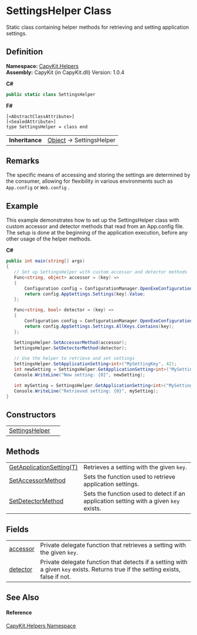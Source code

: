 # SettingsHelper Class


Static class containing helper methods for retrieving and setting application settings.



## Definition
**Namespace:** <a href="N_CapyKit_Helpers.md">CapyKit.Helpers</a>  
**Assembly:** CapyKit (in CapyKit.dll) Version: 1.0.4

**C#**
``` C#
public static class SettingsHelper
```
**F#**
``` F#
[<AbstractClassAttribute>]
[<SealedAttribute>]
type SettingsHelper = class end
```

<table><tr><td><strong>Inheritance</strong></td><td><a href="https://learn.microsoft.com/dotnet/api/system.object" target="_blank" rel="noopener noreferrer">Object</a>  →  SettingsHelper</td></tr>
</table>



## Remarks
The specific means of accessing and storing the settings are determined by the consumer, allowing for flexibility in various environments such as `App.config` or `Web.config` .

## Example
This example demonstrates how to set up the SettingsHelper class with custom accessor and detector methods that read from an App.config file. The setup is done at the beginning of the application execution, before any other usage of the helper methods. 

**C#**  
``` C#
public int main(string[] args)
{
   // Set up SettingsHelper with custom accessor and detector methods
   Func<string, object> accessor = (key) =>
   {
       Configuration config = ConfigurationManager.OpenExeConfiguration(ConfigurationUserLevel.None);
       return config.AppSettings.Settings[key].Value;
   };

   Func<string, bool> detector = (key) =>
   {
       Configuration config = ConfigurationManager.OpenExeConfiguration(ConfigurationUserLevel.None);
       return config.AppSettings.Settings.AllKeys.Contains(key);
   };

   SettingsHelper.SetAccessorMethod(accessor);
   SettingsHelper.SetDetectorMethod(detector);

   // Use the helper to retrieve and set settings
   SettingsHelper.SetApplicationSetting<int>("MySettingKey", 42);
   int newSetting = SettingsHelper.GetApplicationSetting<int>("MySettingKey");
   Console.WriteLine("New setting: {0}", newSetting);

   int mySetting = SettingsHelper.GetApplicationSetting<int>("MySettingKey");
   Console.WriteLine("Retrieved setting: {0}", mySetting);
}
```


## Constructors
<table>
<tr>
<td><a href="M_CapyKit_Helpers_SettingsHelper__cctor.md">SettingsHelper</a></td>
<td> </td></tr>
</table>

## Methods
<table>
<tr>
<td><a href="M_CapyKit_Helpers_SettingsHelper_GetApplicationSetting__1.md">GetApplicationSetting(T)</a></td>
<td>Retrieves a setting with the given <code>key</code>.</td></tr>
<tr>
<td><a href="M_CapyKit_Helpers_SettingsHelper_SetAccessorMethod.md">SetAccessorMethod</a></td>
<td>Sets the function used to retrieve application settings.</td></tr>
<tr>
<td><a href="M_CapyKit_Helpers_SettingsHelper_SetDetectorMethod.md">SetDetectorMethod</a></td>
<td>Sets the function used to detect if an application setting with a given <code>key</code> exists.</td></tr>
</table>

## Fields
<table>
<tr>
<td><a href="F_CapyKit_Helpers_SettingsHelper_accessor.md">accessor</a></td>
<td>Private delegate function that retrieves a setting with the given <code>key</code>.</td></tr>
<tr>
<td><a href="F_CapyKit_Helpers_SettingsHelper_detector.md">detector</a></td>
<td>Private delegate function that detects if a setting with a given <code>key</code> exists. Returns true if the setting exists, false if not.</td></tr>
</table>

## See Also


#### Reference
<a href="N_CapyKit_Helpers.md">CapyKit.Helpers Namespace</a>  

